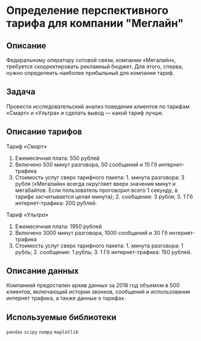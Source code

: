 # Определение перспективного тарифа для компании "Меглайн"
## Описание 
Федеральному оператору сотовой связи, компании «Мегалайн», требуется скорректировать рекламный бюджет. Для этого, сперва, нужно определеить наиболее прибыльный для компании тариф. 

## Задача
Провести исследовательский анализ поведения клиентов по тарифам «Смарт» и «Ультра» и сделать вывод — какой тариф лучше. 

## Описание тарифов
Тариф _«Смарт»_
1. Ежемесячная плата: 550 рублей
2. Включено 500 минут разговора, 50 сообщений и 15 Гб интернет-трафика
3. Стоимость услуг сверх тарифного пакета: 1. минута разговора: 3 рубля («Мегалайн» всегда округляет вверх значения минут и мегабайтов. Если пользователь проговорил всего 1 секунду, в тарифе засчитывается целая минута); 2. сообщение: 3 рубля; 3. 1 Гб интернет-трафика: 200 рублей.

Тариф _«Ультра»_
1. Ежемесячная плата: 1950 рублей
2. Включено 3000 минут разговора, 1000 сообщений и 30 Гб интернет-трафика
3. Стоимость услуг сверх тарифного пакета: 1. минута разговора: 1 рубль; 2. сообщение: 1 рубль; 3. 1 Гб интернет-трафика: 150 рублей.

## Описание данных
Компанией предостален архив данных за 2018 год объемом в 500 клиентов, включающий истории звонков, сообщений и использования интернет трафика, а также данные о тарифах.

## Используемые библиотеки
`pandas` `scipy` `numpy` `maplotlib`